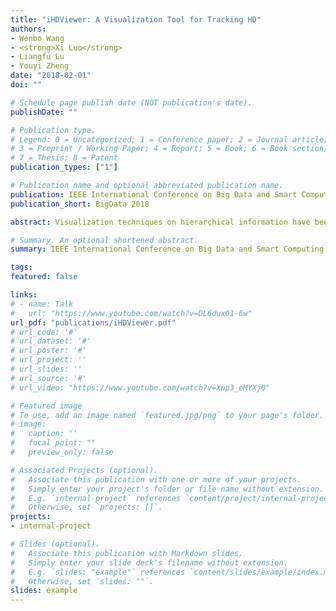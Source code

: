 ```yaml
---
title: "iHDViewer: A Visualization Tool for Tracking HD"
authors:
- Wenbo Wang
- <strong>Xi Luo</strong>
- Liangfu Lu
- Youyi Zheng
date: "2018-02-01"
doi: ""

# Schedule page publish date (NOT publication's date).
publishDate: ""

# Publication type.
# Legend: 0 = Uncategorized; 1 = Conference paper; 2 = Journal article;
# 3 = Preprint / Working Paper; 4 = Report; 5 = Book; 6 = Book section;
# 7 = Thesis; 8 = Patent
publication_types: ["1"]

# Publication name and optional abbreviated publication name.
publication: IEEE International Conference on Big Data and Smart Computing
publication_short: BigData 2018

abstract: Visualization techniques on hierarchical information have been proved their capability in presenting structured disk storage data. However, most existing techniques represented with simple visual methods such as pie chart or histogram , lacking the ability of grasping the usage of the computer. This paper presents a new interactive visualization technique named iHard Disk Viewer (iHDViewer) , which aims to display file details and their movement histories, as well as predict the user’s activities through visualization results. This tool mainly utilizes four different view panels to display the distribution of files and file folders for a computer system. Specifically, A tree view explains the general distribution of the whole disk storage; A river trend view tracks the files moving history, which is implemented by cubic spline interpolator with restricted boundary conditions to ensure the trend stability and information accuracy; We also use the concept of coordinate extension to visualize the file moving events which supports more intuitive results; A filelist view panel shows the details of the selected files; while a circle view panel interactively displays the status of files and file folders. In addition, considering the importance of human visual perception system in the data analyzing processes, we utilize three color design principles to work through all visual methods. Lastly, this paper demonstrates the effectiveness and efficiency of our new idea to visually analyze computer FileSystems. 

# Summary. An optional shortened abstract.
summary: IEEE International Conference on Big Data and Smart Computing(BigData), 2018

tags:
featured: false

links:
# - name: Talk
#   url: "https://www.youtube.com/watch?v=DL6duxO1-6w"
url_pdf: "publications/iHDViewer.pdf"
# url_code: '#'
# url_dataset: '#'
# url_poster: '#'
# url_project: ''
# url_slides: ''
# url_source: '#'
# url_video: "https://www.youtube.com/watch?v=Xnp3_eMYXj0"

# Featured image
# To use, add an image named `featured.jpg/png` to your page's folder. 
# image:
#   caption: ''
#   focal_point: ""
#   preview_only: false

# Associated Projects (optional).
#   Associate this publication with one or more of your projects.
#   Simply enter your project's folder or file name without extension.
#   E.g. `internal-project` references `content/project/internal-project/index.md`.
#   Otherwise, set `projects: []`.
projects:
- internal-project

# Slides (optional).
#   Associate this publication with Markdown slides.
#   Simply enter your slide deck's filename without extension.
#   E.g. `slides: "example"` references `content/slides/example/index.md`.
#   Otherwise, set `slides: ""`.
slides: example
---
```

